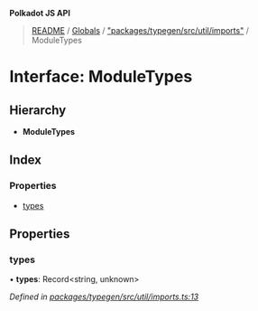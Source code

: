 **Polkadot JS API**

> [README](../README.md) / [Globals](../globals.md) / ["packages/typegen/src/util/imports"](../modules/_packages_typegen_src_util_imports_.md) / ModuleTypes

# Interface: ModuleTypes

## Hierarchy

* **ModuleTypes**

## Index

### Properties

* [types](_packages_typegen_src_util_imports_.moduletypes.md#types)

## Properties

### types

•  **types**: Record\<string, unknown>

*Defined in [packages/typegen/src/util/imports.ts:13](https://github.com/polkadot-js/api/blob/73ffb034d/packages/typegen/src/util/imports.ts#L13)*
